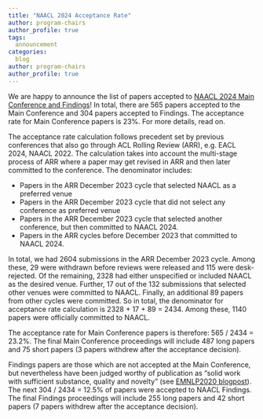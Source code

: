 ```yaml
---
title: "NAACL 2024 Acceptance Rate"
author: program-chairs
author_profile: true
tags:
  announcement
categories:
  blog
author: program-chairs
author_profile: true
---
```


We are happy to announce the list of papers accepted to [NAACL 2024 Main Conference and Findings](/program/accepted_papers/)! In total, there are 565 papers accepted to the Main Conference and 304 papers accepted to Findings. The acceptance rate for Main Conference papers is 23%. For more details, read on. 


The acceptance rate calculation follows precedent set by previous conferences that also go through ACL Rolling Review (ARR), e.g. EACL 2024, NAACL 2022. The calculation takes into account the multi-stage process of ARR where a paper may get revised in ARR and then later committed to the conference. The denominator includes:
- Papers in the ARR December 2023 cycle that selected NAACL as a preferred venue
- Papers in the ARR December 2023 cycle that did not select any conference as preferred venue
- Papers in the ARR December 2023 cycle that selected another conference, but then committed to NAACL 2024. 
- Papers in the ARR cycles before December 2023 that committed to NAACL 2024. 

In total, we had 2604 submissions in the ARR December 2023 cycle. Among these, 29 were withdrawn before reviews were released and 115 were desk-rejected. Of the remaining, 2328 had either unspecified or included NAACL as the desired venue. Further, 17 out of the 132 submissions that selected other venues were committed to NAACL. Finally, an additional 89 papers from other cycles were committed. So in total, the denominator for acceptance rate calculation is 2328 + 17 + 89 = 2434. Among these, 1140 papers were officially committed to NAACL.

The acceptance rate for Main Conference papers is therefore: 565 / 2434 = 23.2%. The final Main Conference proceedings will include 487 long papers and 75 short papers (3 papers withdrew after the acceptance decision). 

Findings papers are those which are not accepted at the Main Conference, but nevertheless have been judged worthy of publication as “solid work with sufficient substance, quality and novelty” (see [EMNLP2020 blogpost](https://2020.emnlp.org/blog/2020-04-19-findings-of-emnlp)). The next 304 / 2434 = 12.5% of papers were accepted to NAACL Findings. The final Findings proceedings will include 255 long papers and 42 short papers (7 papers withdrew after the acceptance decision). 
